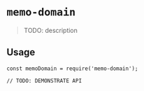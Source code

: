 # `memo-domain`

> TODO: description

## Usage

```
const memoDomain = require('memo-domain');

// TODO: DEMONSTRATE API
```

